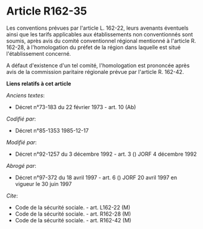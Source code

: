# Article R162-35

Les conventions prévues par l'article L. 162-22, leurs avenants éventuels ainsi que les tarifs applicables aux établissements
non conventionnés sont soumis, après avis du comité conventionnel régional mentionné à l'article R. 162-28, à l'homologation
du préfet de la région dans laquelle est situé l'établissement concerné.

A défaut d'existence d'un tel comité, l'homologation est prononcée après avis de la commission paritaire régionale prévue par
l'article R. 162-42.

**Liens relatifs à cet article**

_Anciens textes_:

  - Décret n°73-183 du 22 février 1973 - art. 10 (Ab)

_Codifié par_:

  - Décret n°85-1353 1985-12-17

_Modifié par_:

  - Décret n°92-1257 du 3 décembre 1992 - art. 3 () JORF 4 décembre 1992

_Abrogé par_:

  - Décret n°97-372 du 18 avril 1997 - art. 6 () JORF 20 avril 1997 en vigueur le 30 juin 1997

_Cite_:

  - Code de la sécurité sociale. - art. L162-22 (M)
  - Code de la sécurité sociale. - art. R162-28 (M)
  - Code de la sécurité sociale. - art. R162-42 (M)
